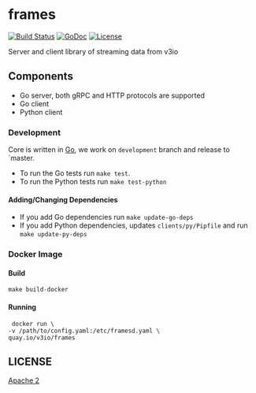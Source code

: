 # frames

[![Build Status](https://travis-ci.org/v3io/frames.svg?branch=master)](https://travis-ci.org/v3io/frames)
[![GoDoc](https://godoc.org/github.com/v3io/frames?status.svg)](https://godoc.org/github.com/v3io/frames)
[![License](https://img.shields.io/badge/License-Apache%202.0-blue.svg)](https://opensource.org/licenses/Apache-2.0)

Server and client library of streaming data from v3io

## Components

- Go server, both gRPC and HTTP protocols are supported
- Go client
- Python client

### Development

Core is written in [Go](https://golang.org/), we work on `development` branch
and release to `master.

- To run the Go tests run `make test`.
- To run the Python tests run `make test-python`

#### Adding/Changing Dependencies

- If you add Go dependencies run `make update-go-deps`
- If you add Python dependencies, updates `clients/py/Pipfile` and run `make
  update-py-deps`

### Docker Image

#### Build

    make build-docker

#### Running

     docker run \
	-v /path/to/config.yaml:/etc/framesd.yaml \
	quay.io/v3io/frames

## LICENSE

[Apache 2](LICENSE)
